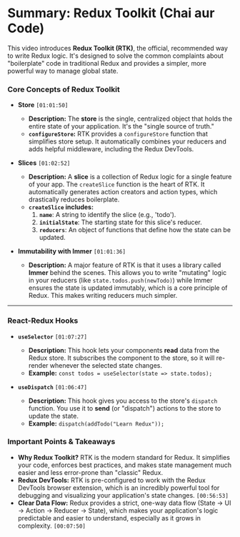 # Summary: Redux Toolkit (Chai aur Code)

This video introduces **Redux Toolkit (RTK)**, the official, recommended way to write Redux logic. It's designed to solve the common complaints about "boilerplate" code in traditional Redux and provides a simpler, more powerful way to manage global state.

### Core Concepts of Redux Toolkit

* **Store** `[01:01:50]`
    * **Description:** The **store** is the single, centralized object that holds the entire state of your application. It's the "single source of truth."
    * **`configureStore`:** RTK provides a `configureStore` function that simplifies store setup. It automatically combines your reducers and adds helpful middleware, including the Redux DevTools.

* **Slices** `[01:02:52]`
    * **Description:** A **slice** is a collection of Redux logic for a single feature of your app. The `createSlice` function is the heart of RTK. It automatically generates action creators and action types, which drastically reduces boilerplate.
    * **`createSlice` includes:**
        1.  **`name`**: A string to identify the slice (e.g., 'todo').
        2.  **`initialState`**: The starting state for this slice's reducer.
        3.  **`reducers`**: An object of functions that define how the state can be updated.

* **Immutability with Immer** `[01:01:36]`
    * **Description:** A major feature of RTK is that it uses a library called **Immer** behind the scenes. This allows you to write "mutating" logic in your reducers (like `state.todos.push(newTodo)`) while Immer ensures the state is updated immutably, which is a core principle of Redux. This makes writing reducers much simpler.

---

### React-Redux Hooks

* **`useSelector`** `[01:07:27]`
    * **Description:** This hook lets your components **read** data from the Redux store. It subscribes the component to the store, so it will re-render whenever the selected state changes.
    * **Example:** `const todos = useSelector(state => state.todos);`

* **`useDispatch`** `[01:06:47]`
    * **Description:** This hook gives you access to the store's `dispatch` function. You use it to **send** (or "dispatch") actions to the store to update the state.
    * **Example:** `dispatch(addTodo("Learn Redux"));`

### Important Points & Takeaways

* **Why Redux Toolkit?** RTK is the modern standard for Redux. It simplifies your code, enforces best practices, and makes state management much easier and less error-prone than "classic" Redux.
* **Redux DevTools:** RTK is pre-configured to work with the Redux DevTools browser extension, which is an incredibly powerful tool for debugging and visualizing your application's state changes. `[00:56:53]`
* **Clear Data Flow:** Redux provides a strict, one-way data flow (State -> UI -> Action -> Reducer -> State), which makes your application's logic predictable and easier to understand, especially as it grows in complexity. `[00:07:50]`
